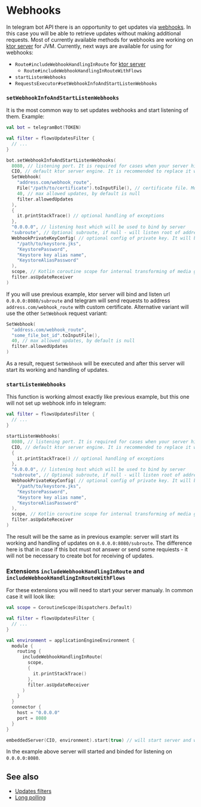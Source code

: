 # Webhooks

In telegram bot API there is an opportunity to get updates via [webhooks](https://core.telegram.org/bots/webhooks). In this case you will be able to retrieve updates without making additional requests. Most of currently available methods for webhooks are working on [ktor server](https://ktor.io/servers/index.html) for JVM. Currently, next ways are available for using for webhooks:

* `Route#includeWebhookHandlingInRoute` for [ktor server](https://ktor.io/servers/index.html)
  * `Route#includeWebhookHandlingInRouteWithFlows` 
* `startListenWebhooks`
* `RequestsExecutor#setWebhookInfoAndStartListenWebhooks`

### `setWebhookInfoAndStartListenWebhooks`

It is the most common way to set updates webhooks and start listening of them. Example:

```kotlin
val bot = telegramBot(TOKEN)

val filter = flowsUpdatesFilter {
  // ...
}

bot.setWebhookInfoAndStartListenWebhooks(
  8080, // listening port. It is required for cases when your server hidden by some proxy or other system like Heroku
  CIO, // default ktor server engine. It is recommended to replace it with something like `Netty`. More info about engines here: https://ktor.io/servers/configuration.html
  SetWebhook(
    "address.com/webhook_route",
    File("/path/to/certificate").toInputFile(), // certificate file. More info here: https://core.telegram.org/bots/webhooks#a-certificate-where-do-i-get-one-and-how
    40, // max allowed updates, by default is null
    filter.allowedUpdates
  ),
  {
    it.printStackTrace() // optional handling of exceptions
  },
  "0.0.0.0", // listening host which will be used to bind by server
  "subroute", // Optional subroute, if null - will listen root of address
  WebhookPrivateKeyConfig( // optional config of private key. It will be installed in server to use TLS with custom certificate. More info here: https://core.telegram.org/bots/webhooks#a-certificate-where-do-i-get-one-and-how
    "/path/to/keystore.jks",
    "KeystorePassword",
    "Keystore key alias name",
    "KeystoreAliasPassword"
  ),
  scope, // Kotlin coroutine scope for internal transforming of media groups
  filter.asUpdateReceiver
)
```

If you will use previous example, ktor server will bind and listen url `0.0.0.0:8080/subroute` and telegram will send requests to address `address.com/webhook_route` with custom certificate. Alternative variant will use the other `SetWebhook` request variant:

```kotlin
SetWebhook(
  "address.com/webhook_route",
  "some_file_bot_id".toInputFile(),
  40, // max allowed updates, by default is null
  filter.allowedUpdates
)
```

As a result, request `SetWebhook` will be executed and after this server will start its working and handling of updates.

### `startListenWebhooks`

This function is working almost exactly like previous example, but this one will not set up webhook info in telegram:

```kotlin
val filter = flowsUpdatesFilter {
  // ...
}

startListenWebhooks(
  8080, // listening port. It is required for cases when your server hidden by some proxy or other system like Heroku
  CIO, // default ktor server engine. It is recommended to replace it with something like `Netty`. More info about engines here: https://ktor.io/servers/configuration.html
  {
    it.printStackTrace() // optional handling of exceptions
  },
  "0.0.0.0", // listening host which will be used to bind by server
  "subroute", // Optional subroute, if null - will listen root of address
  WebhookPrivateKeyConfig( // optional config of private key. It will be installed in server to use TLS with custom certificate. More info here: https://core.telegram.org/bots/webhooks#a-certificate-where-do-i-get-one-and-how
    "/path/to/keystore.jks",
    "KeystorePassword",
    "Keystore key alias name",
    "KeystoreAliasPassword"
  ),
  scope, // Kotlin coroutine scope for internal transforming of media groups
  filter.asUpdateReceiver
)
```

The result will be the same as in previous example: server will start its working and handling of updates on `0.0.0.0:8080/subroute`. The difference here is that in case if this bot must not answer or send some requiests - it will not be necessary to create bot for receiving of updates.

### Extensions `includeWebhookHandlingInRoute` and `includeWebhookHandlingInRouteWithFlows`

For these extensions you will need to start your server manualy. In common case it will look like:

```kotlin
val scope = CoroutineScope(Dispatchers.Default)

val filter = flowsUpdatesFilter {
  // ...
}

val environment = applicationEngineEnvironment {
  module {
    routing {
      includeWebhookHandlingInRoute(
        scope,
        {
          it.printStackTrace()
        },
        filter.asUpdateReceiver
      )
    }
  }
  connector {
    host = "0.0.0.0"
    port = 8080
  }
}

embeddedServer(CIO, environment).start(true) // will start server and wait its stoping
```

In the example above server will started and binded for listening on `0.0.0.0:8080`.

## See also

* [Updates filters](updates-filters.html)
* [Long polling](long-polling.html)